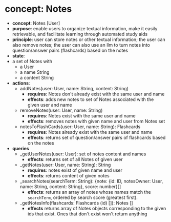 # concept: Notes

- **concept**: Notes \[User]
- **purpose**: enable users to organize textual information, make it easily retrievable, and facilitate learning through automated study aids
- **principle**: 
	user can store notes or other textual information; 
	the user can also remove notes;
    the user can also use an llm to turn notes into question/answer pairs (flashcards) based on the notes
- **state**:
 - a set of Notes with
	 - a User
	 - a name String
	 - a content String
- **actions**: 
	- addNotes(user: User, name: String, content: String)
		- **requires**: Notes don't already exist with the same user and name
		- **effects**: adds new notes to set of Notes associated with the given user and name
	- removeNotes(user: User, name: String)
		- **requires**: Notes exist with the same user and name
		- **effects**: removes notes with given name and user from Notes set
	- notesToFlashCards(user: User, name: String): Flashcards
		- **requires**: Notes already exist with the same user and name
		- **effects**: returns set of question/answer pairs of flashcards based on the notes
- **queries**
	- \_getUserNotes(user: User): set of notes content and names
		- **effects**: returns set of all Notes of given user
	- \_getNotes(user: User, name: String): String
		- **requires**: notes exist of given name and user
		- **effects**: returns content of given notes
	-  \_searchNotes(searchTerm: String): {note: {id: ID, notesOwner: User, name: String, content: String}, score: number}\[]
        *   **effects**: returns an array of notes whose names match the `searchTerm`, ordered by search score (greatest first).
    *   \_getNotesInfo(flashcards: Flashcards (id) \[]): Notes \[]
	    * **effects** returns array of Notes objects corresponding to the given ids that exist. Ones that don't exist won't return anything
    
